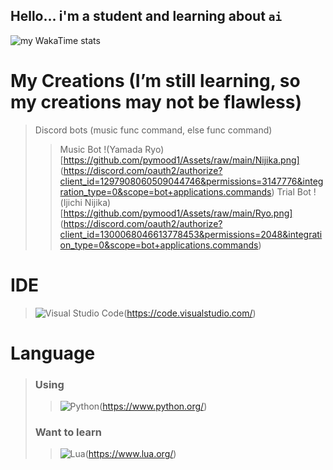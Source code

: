 ## Hello... i'm a student and learning about `ai` 

![my WakaTime stats](https://github-readme-stats.vercel.app/api/wakatime?username=pymood1)

# My Creations (I’m still learning, so my creations may not be flawless)
> Discord bots (music func command, else func command)
>> Music Bot !(Yamada Ryo)[https://github.com/pymood1/Assets/raw/main/Nijika.png] (https://discord.com/oauth2/authorize?client_id=1297908060509044746&permissions=3147776&integration_type=0&scope=bot+applications.commands)
>> Trial Bot !(Ijichi Nijika)[https://github.com/pymood1/Assets/raw/main/Ryo.png] (https://discord.com/oauth2/authorize?client_id=1300068046613778453&permissions=2048&integration_type=0&scope=bot+applications.commands)

# IDE
> ![Visual Studio Code](https://img.shields.io/badge/Visual%20Studio%20Code-0078d7.svg?style=for-the-badge&logo=visual-studio-code&logoColor=white)(https://code.visualstudio.com/)

# Language
> ### Using
>> ![Python](https://img.shields.io/badge/python-3670A0?style=for-the-badge&logo=python&logoColor=ffdd54)(https://www.python.org/)
>
> ### Want to learn
>> ![Lua](https://img.shields.io/badge/Lua-%232C2D72.svg?style=for-the-badge&logo=lua&logoColor=white)(https://www.lua.org/)

